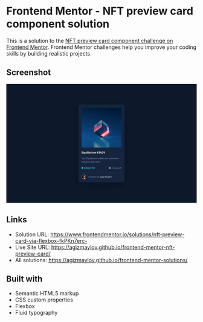 # Frontend Mentor - NFT preview card component solution

This is a solution to the [NFT preview card component challenge on Frontend Mentor](https://www.frontendmentor.io/challenges/nft-preview-card-component-SbdUL_w0U). Frontend Mentor challenges help you improve your coding skills by building realistic projects.

## Screenshot

![Screenshot of the solution.](solution-screenshot.webp)

## Links

- Solution URL: https://www.frontendmentor.io/solutions/nft-preview-card-via-flexbox-fkPKn7erc-
- Live Site URL: https://agizmaylov.github.io/frontend-mentor-nft-preview-card/
- All solutions: https://agizmaylov.github.io/frontend-mentor-solutions/

## Built with

- Semantic HTML5 markup
- CSS custom properties
- Flexbox
- Fluid typography

